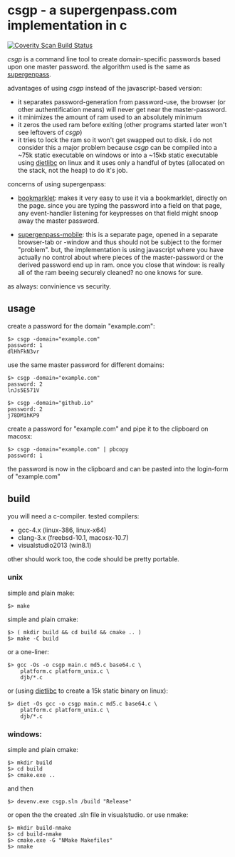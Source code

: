 # csgp - a supergenpass.com implementation in c

<a href="https://scan.coverity.com/projects/mgumz-csgp">
  <img alt="Coverity Scan Build Status" src="https://scan.coverity.com/projects/7723/badge.svg"/>
</a>

*csgp* is a command line tool to create domain-specific passwords based
upon one master password. the algorithm used is the same as [supergenpass][1].

advantages of using *csgp* instead of the javascript-based version:

* it separates password-generation from password-use, the browser (or other
  authentification means) will never get near the master-password.
* it minimizes the amount of ram used to an absolutely minimum
* it zeros the used ram before exiting (other programs started later
  won't see leftovers of *csgp*)
* it tries to lock the ram so it won't get swapped out to disk. i do not
  consider this a major problem because *csgp* can be compiled into a ~75k
  static executable on windows or into a ~15kb static executable using 
  [dietlibc][3] on linux and it uses only a handful of bytes (allocated on the
  stack, not the heap) to do it's job.


concerns of using supergenpass:

* [bookmarklet][1]: makes it very easy to use it via a bookmarklet, directly on
  the page. since you are typing the password into a field on that page, any
  event-handler listening for keypresses on that field might snoop away
  the master password.

* [supergenpass-mobile][2]: this is a separate page, opened in a separate
  browser-tab or -window and thus should not be subject to the former
  "problem". but, the implementation is using javascript where you have
  actually no control about where pieces of the master-password or the
  derived password end up in ram. once you close that window: is really
  all of the ram beeing securely cleaned? no one knows for sure.

as always: convinience vs security.

## usage

create a password for the domain "example.com":

    $> csgp -domain="example.com"
    password: 1
    dlHhFkN3vr

use the same master password for different domains:

    $> csgp -domain="example.com"
    password: 2
    lnJs5E571V

    $> csgp -domain="github.io"
    password: 2
    j78DM1hKP9

create a password for "example.com" and pipe it to the clipboard
on macosx:

    $> csgp -domain="example.com" | pbcopy
    password: 1

the password is now in the clipboard and can be pasted into the
login-form of "example.com"


## build

you will need a c-compiler. tested compilers:

* gcc-4.x (linux-386, linux-x64)
* clang-3.x (freebsd-10.1, macosx-10.7)
* visualstudio2013 (win8.1)

other should work too, the code should be pretty portable.

### unix

simple and plain make:

    $> make

simple and plain cmake:

    $> ( mkdir build && cd build && cmake .. )
    $> make -C build

or a one-liner:

    $> gcc -Os -o csgp main.c md5.c base64.c \
        platform.c platform_unix.c \
        djb/*.c

or (using [dietlibc][3] to create a 15k static binary on linux):

    $> diet -Os gcc -o csgp main.c md5.c base64.c \
        platform.c platform_unix.c \
        djb/*.c

### windows:

simple and plain cmake:

    $> mkdir build
    $> cd build
    $> cmake.exe ..

and then

    $> devenv.exe csgp.sln /build "Release"

or open the the created .sln file in visualstudio. or use nmake:

    $> mkdir build-nmake
    $> cd build-nmake
    $> cmake.exe -G "NMake Makefiles"
    $> nmake


[1]: http://supergenpass.com/
[2]: https://chriszarate.github.io/supergenpass/mobile/
[3]: https://www.fefe.de/dietlibc/
